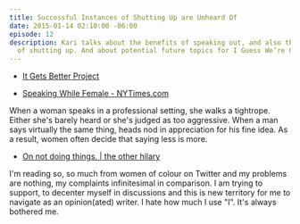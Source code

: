 ```yaml
---
title: Successful Instances of Shutting Up are Unheard Of
date: 2015-01-14 02:10:00 -06:00
episode: 12
description: Kari talks about the benefits of speaking out, and also the benefits
  of shutting up. And about potential future topics for I Guess We’re Grown-Ups Now.
---
```


* [It Gets Better Project][1]

* [Speaking While Female - NYTimes.com][2]

When a woman speaks in a professional setting, she walks a tightrope. Either she's barely heard or she's judged as too aggressive. When a man says virtually the same thing, heads nod in appreciation for his fine idea. As a result, women often decide that saying less is more.

* [On not doing things. | the other hilary][3]

I'm reading so, so much from women of colour on Twitter and my problems are nothing, my complaints infinitesimal in comparison. I am trying to support, to decenter myself in discussions and this is new territory for me to navigate as an opinion(ated) writer. I hate how much I use "I". It's always bothered me.

[1]: http://www.itgetsbetter.org/
[2]: http://www.nytimes.com/2015/01/11/opinion/sunday/speaking-while-female.html
[3]: http://theotherhilary.ca/on-not-writing/

  